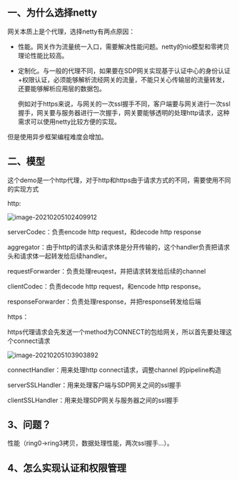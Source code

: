 ## 一、为什么选择netty

网关本质上是个代理，选择netty有两点原因：

- 性能。网关作为流量统一入口，需要解决性能问题。netty的nio模型和零拷贝理论性能比较高。

- 定制化。与一般的代理不同，如果要在SDP网关实现基于认证中心的身份认证+权限认证，必须能够解析流经网关的流量，不能只关心传输层的流量转发，还要能够解析应用层的数据包。

  例如对于https来说，与网关的一次ssl握手不同，客户端要与网关进行一次ssl握手，网关要与服务器进行一次握手，网关要能够透明的处理http请求，这种需求可以使用netty比较方便的实现。

但是使用异步框架编程难度会增加。

## 二、模型

这个demo是一个http代理，对于http和https由于请求方式的不同，需要使用不同的实现方式

http:

![image-20210205102409912](C:\Users\LIUXR\Desktop\code\proxy\docs\image-20210205101734143.png)

serverCodec：负责encode http request，和decode http response

aggregator：由于http的请求头和请求体是分开传输的，这个handler负责把请求头和请求体一起转发给后续handler。

requestForwarder：负责处理reuqest，并把请求转发给后续的channel

clientCodec：负责decode http request，和encode http response。

responseForwarder：负责处理response，并把response转发给后端



https：

https代理请求会先发送一个method为CONNECT的包给网关，所以首先要处理这个connect请求



![image-20210205103903892](C:\Users\LIUXR\Desktop\code\proxy\docs\image-20210205103903892.png)

connectHandler：用来处理http connect请求，调整channel 的pipeline构造

serverSSLHandler：用来处理客户端与SDP网关之间的ssl握手

clientSSLHandler：用来处理SDP网关与服务器之间的ssl握手

## 3、问题？

性能（ring0->ring3拷贝，数据处理性能，两次ssl握手...）。



## 4、怎么实现认证和权限管理



